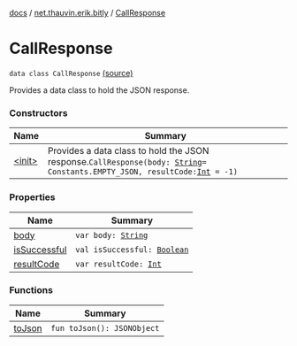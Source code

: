 [docs](../../index.md) / [net.thauvin.erik.bitly](../index.md) / [CallResponse](./index.md)

# CallResponse

`data class CallResponse` [(source)](https://github.com/ethauvin/bitly-shorten/tree/master/src/main/kotlin/net/thauvin/erik/bitly/CallResponse.kt#L40)

Provides a data class to hold the JSON response.

### Constructors

| Name | Summary |
|---|---|
| [&lt;init&gt;](-init-.md) | Provides a data class to hold the JSON response.`CallResponse(body: `[`String`](https://kotlinlang.org/api/latest/jvm/stdlib/kotlin/-string/index.html)` = Constants.EMPTY_JSON, resultCode: `[`Int`](https://kotlinlang.org/api/latest/jvm/stdlib/kotlin/-int/index.html)` = -1)` |

### Properties

| Name | Summary |
|---|---|
| [body](body.md) | `var body: `[`String`](https://kotlinlang.org/api/latest/jvm/stdlib/kotlin/-string/index.html) |
| [isSuccessful](is-successful.md) | `val isSuccessful: `[`Boolean`](https://kotlinlang.org/api/latest/jvm/stdlib/kotlin/-boolean/index.html) |
| [resultCode](result-code.md) | `var resultCode: `[`Int`](https://kotlinlang.org/api/latest/jvm/stdlib/kotlin/-int/index.html) |

### Functions

| Name | Summary |
|---|---|
| [toJson](to-json.md) | `fun toJson(): JSONObject` |
